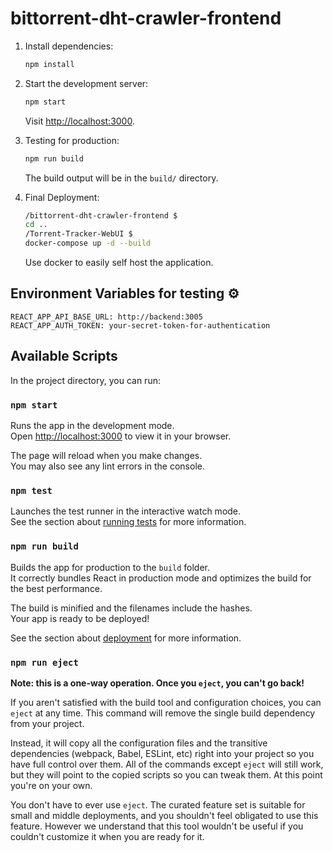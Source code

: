 # bittorrent-dht-crawler-frontend

1. Install dependencies:
   ```bash
   npm install
   ```

2. Start the development server:
   ```bash
   npm start
   ```

   Visit [http://localhost:3000](http://localhost:3000).

3. Testing for production:
   ```bash
   npm run build
   ```

   The build output will be in the `build/` directory.

4. Final Deployment:
   ```bash
   /bittorrent-dht-crawler-frontend $
   cd ..
   /Torrent-Tracker-WebUI $
   docker-compose up -d --build
   ```

   Use docker to easily self host the application.

## Environment Variables for testing ⚙️

   ```../backend/.env
   REACT_APP_API_BASE_URL: http://backend:3005
   REACT_APP_AUTH_TOKEN: your-secret-token-for-authentication
   ```

## Available Scripts

In the project directory, you can run:

### `npm start`

Runs the app in the development mode.\
Open [http://localhost:3000](http://localhost:3000) to view it in your browser.

The page will reload when you make changes.\
You may also see any lint errors in the console.

### `npm test`

Launches the test runner in the interactive watch mode.\
See the section about [running tests](https://facebook.github.io/create-react-app/docs/running-tests) for more information.

### `npm run build`

Builds the app for production to the `build` folder.\
It correctly bundles React in production mode and optimizes the build for the best performance.

The build is minified and the filenames include the hashes.\
Your app is ready to be deployed!

See the section about [deployment](https://facebook.github.io/create-react-app/docs/deployment) for more information.

### `npm run eject`

**Note: this is a one-way operation. Once you `eject`, you can't go back!**

If you aren't satisfied with the build tool and configuration choices, you can `eject` at any time. This command will remove the single build dependency from your project.

Instead, it will copy all the configuration files and the transitive dependencies (webpack, Babel, ESLint, etc) right into your project so you have full control over them. All of the commands except `eject` will still work, but they will point to the copied scripts so you can tweak them. At this point you're on your own.

You don't have to ever use `eject`. The curated feature set is suitable for small and middle deployments, and you shouldn't feel obligated to use this feature. However we understand that this tool wouldn't be useful if you couldn't customize it when you are ready for it.